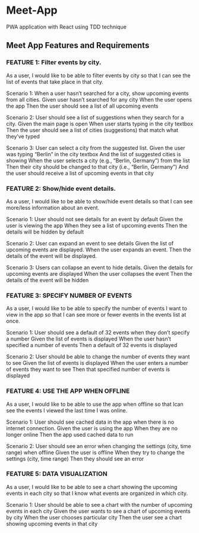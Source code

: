 # Meet-App
 PWA application with React using TDD technique

## Meet App Features and Requirements

### FEATURE 1: Filter events by city.
As a user, I would like to be able to filter events by city so that I can see the list of events that take place in that city.

Scenario 1:
When a user hasn’t searched for a city, show upcoming events from all cities.
Given user hasn’t searched for any city
When the user opens the app
Then the user should see a list of all upcoming events

Scenario 2: 
User should see a list of suggestions when they search for a city.
Given the main page is open
When user starts typing in the city textbox
Then the user should see a list of cities (suggestions) that match what they’ve typed

Scenario 3: 
User can select a city from the suggested list.
Given the user was typing “Berlin” in the city textbox
And the list of suggested cities is showing
When the user selects a city (e.g., “Berlin, Germany”) from the list
Then their city should be changed to that city (i.e., “Berlin, Germany”)
And the user should receive a list of upcoming events in that city

### FEATURE 2: Show/hide event details.
As a user, I would like to be able to show/hide event details so that I can see more/less information about an event.

Scenario 1:
User should not see details for an event by default
Given the user is viewing the app
When they see a list of upcoming events
Then the details will be hidden by default

Scenario 2: 
User can expand an event to see details
Given the list of upcoming events are displayed.
When the user expands an event.
Then the details of the event will be displayed.

Scenario 3: 
Users can collapse an event to hide details.
Given the details for upcoming events are displayed
When the user collapses the event
Then the details of the event will be hidden

### FEATURE 3: SPECIFY NUMBER OF EVENTS
As a user, I would like to be able to specify the number of events I want to view in the app so that I can see more or fewer events in the events list at once.

Scenario 1: 
User should see a default of 32 events when they don’t specify a number 
Given the list of events is displayed
When the user hasn’t specified a number of events
Then a default of 32 events is displayed

Scenario 2: 
User should be able to change the number of events they want to see
Given the list of events is displayed
When the user enters a number of events they want to see
Then that specified number of events is displayed

### FEATURE 4: USE THE APP WHEN OFFLINE
As a user, I would like to be able to use the app when offline so that Ican see the events I viewed the last time I was online.

Scenario 1: 
User should see cached data in the app when there is no internet connection.
Given the user is using the app
When they are no longer online
Then the app used cached data to run


Scenario 2: 
User should see an error when changing the settings (city, time range) when offline
Given the user is offline
When they try to change the settings (city, time range) 
Then they should see an error

### FEATURE 5: DATA VISUALIZATION
As a user, I would like to be able to see a chart showing the upcoming events in each city so that I know what events are organized in which city.

Scenario 1:
User should be able to see a chart with the number of upcoming events in each city
Given the user wants to see a chart of upcoming events by city
When the user chooses particular city
Then the user see a chart showing upcoming events in that city

